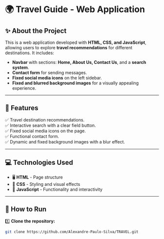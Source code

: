 # 🌍 Travel Guide - Web Application

## ✨ About the Project
This is a web application developed with **HTML, CSS, and JavaScript**, allowing users to explore **travel recommendations** for different destinations. It includes:
- **Navbar** with sections: **Home, About Us, Contact Us**, and a **search system**.
- **Contact form** for sending messages.
- **Fixed social media icons** on the left sidebar.
- **Fixed and blurred background images** for a visually appealing experience.

---

## 📌 Features
✅ Travel destination recommendations.  
✅ Interactive search with a clear field button.  
✅ Fixed social media icons on the page.  
✅ Functional contact form.  
✅ Dynamic and fixed background images with a blur effect.  

---

## 💻 Technologies Used
- 🖥️ **HTML** - Page structure  
- 🎨 **CSS** - Styling and visual effects  
- 🚀 **JavaScript** - Functionality and interactivity  

---

## 🚀 How to Run
1️⃣ **Clone the repository:**  
```bash
git clone https://github.com/Alexandre-Paulo-Silva/TRAVEL.git
